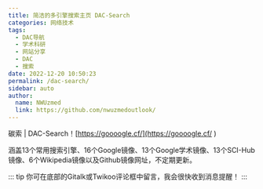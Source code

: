 ```yaml
---
title: 简洁的多引擎搜索主页 DAC-Search
categories: 网络技术
tags: 
  - DAC导航
  - 学术科研
  - 网站分享
  - DAC
  - 搜索
date: 2022-12-20 10:50:23
permalink: /dac-search/
sidebar: auto
author: 
  name: NWUzmed
  link: https://github.com/nwuzmedoutlook/
---
```


碳索 | DAC-Search！[https://goooogle.cf/](https://goooogle.cf/
)

涵盖13个常用搜索引擎、16个Google镜像、13个Google学术镜像、13个SCI-Hub镜像、6个Wikipedia镜像以及Github镜像网址，不定期更新。

::: tip
你可在底部的Gitalk或Twikoo评论框中留言，我会很快收到消息提醒！
:::

<!-- ![](https://s1.ax1x.com/2022/12/20/zLRMjI.png) -->

